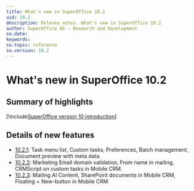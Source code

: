 ```yaml
---
title: What's new in SuperOffice 10.2
uid: 10.2
description: Release notes. What's new in SuperOffice 10.2
author: SuperOffice AS – Research and Development
so.date:
keywords:
so.topic: reference
so.version: 10.2
---
```


# What's new in SuperOffice 10.2

## Summary of highlights

[!include[SuperOffice version 10 introduction](../includes/v10-intro.md)]

## Details of new features

* [10.2.1][1]: Task menu list, Custom tasks, Preferences, Batch management, Document preview with meta data.
* [10.2.2][2]: Marketing Email domain validation, From name in mailing, CRMScript on custom tasks in Mobile CRM.
* [10.2.3][3]: Mailing AI Content, SharePoint documents in Mobile CRM, Floating + New-button in Mobile CRM

<!-- Referenced links -->
[1]: 10.2.1-update.md
[2]: 10.2.2-update.md
[3]: 10.2.3-update.md

<!-- Referenced images -->
